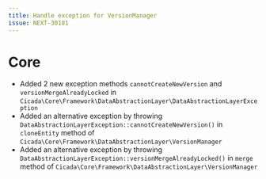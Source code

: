 ```yaml
---
title: Handle exception for VersionManager
issue: NEXT-30181
---
```

# Core
* Added 2 new exception methods `cannotCreateNewVersion` and `versionMergeAlreadyLocked` in `Cicada\Core\Framework\DataAbstractionLayer\DataAbstractionLayerException`
* Added an alternative exception by throwing `DataAbstractionLayerException::cannotCreateNewVersion()` in `cloneEntity` method of `Cicada\Core\Framework\DataAbstractionLayer\VersionManager`
* Added an alternative exception by throwing `DataAbstractionLayerException::versionMergeAlreadyLocked()` in `merge` method of `Cicada\Core\Framework\DataAbstractionLayer\VersionManager`
